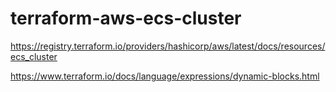 # terraform-aws-ecs-cluster

https://registry.terraform.io/providers/hashicorp/aws/latest/docs/resources/ecs_cluster

https://www.terraform.io/docs/language/expressions/dynamic-blocks.html

